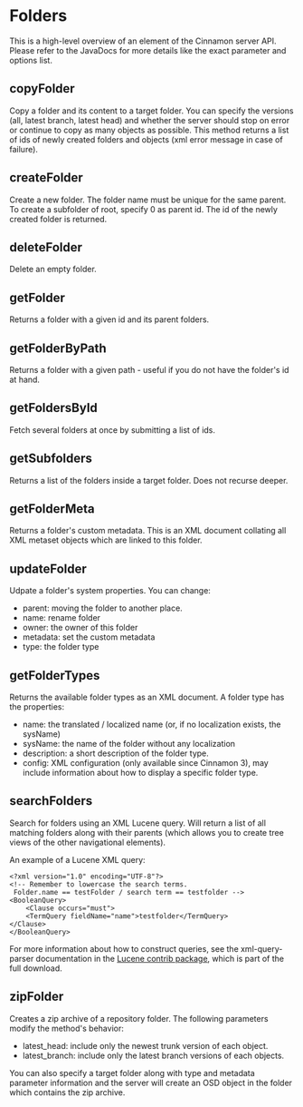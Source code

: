 # Folders

This is a high-level overview of an element of the Cinnamon server API. 
Please refer to the JavaDocs for more details like the exact parameter and options list.

## copyFolder

Copy a folder and its content to a target folder. You can specify the versions (all, latest branch, latest head)
and whether the server should stop on error or continue to copy as many objects as possible. 
This method returns a list of ids of newly created folders and objects (xml error message in case of failure).

## createFolder

Create a new folder. The folder name must be unique for the same parent. 
To create a subfolder of root, specify 0 as parent id. 
The id of the newly created folder is returned.

## deleteFolder

Delete an empty folder.

## getFolder

Returns a folder with a given id and its parent folders.

## getFolderByPath

Returns a folder with a given path - useful if you do not have the folder's id at hand.

## getFoldersById

Fetch several folders at once by submitting a list of ids.

## getSubfolders

Returns a list of the folders inside a target folder. Does not recurse deeper.

## getFolderMeta

Returns a folder's custom metadata. This is an XML document collating all XML metaset
objects which are linked to this folder.

## updateFolder

Udpate a folder's system properties. You can change:

* parent: moving the folder to another place.
* name: rename folder
* owner: the owner of this folder
* metadata: set the custom metadata
* type: the folder type

## getFolderTypes

Returns the available folder types as an XML document. A folder type has the properties:

* name: the translated / localized name (or, if no localization exists, the sysName)
* sysName: the name of the folder without any localization
* description: a short description of the folder type.
* config: XML configuration (only available since Cinnamon 3), may include information
  about how to display a specific folder type.

## searchFolders

Search for folders using an XML Lucene query. Will return a list of all matching folders
along with their parents (which allows you to create tree views of the other navigational
elements).

An example of a Lucene XML query:

    <?xml version="1.0" encoding="UTF-8"?>
    <!-- Remember to lowercase the search terms. 
     Folder.name == testFolder / search term == testfolder -->
    <BooleanQuery>
        <Clause occurs="must">
	    <TermQuery fieldName="name">testfolder</TermQuery>
	</Clause>
    </BooleanQuery>

For more information about how to construct queries, see the xml-query-parser documentation
in the [Lucene  contrib package](http://lucene.apache.org/core/downloads.html), which is part
of the full download.

## zipFolder

Creates a zip archive of a repository folder. The following parameters modify the method's behavior:

* latest_head: include only the newest trunk version of each object.
* latest_branch: include only the latest branch versions of each objects.

You can also specify a target folder along with type and metadata parameter information and the
server will create an OSD object in the folder which contains the zip archive. 
